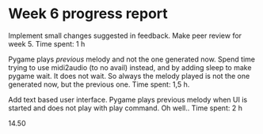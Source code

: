 # Week 6 progress report

Implement small changes suggested in feedback. Make peer review for week 5.
Time spent: 1 h

Pygame plays _previous_ melody and not the one generated now. Spend time trying to use midi2audio (to no avail) instead, and by adding sleep to make pygame wait. It does not wait. So always the melody played is not the one generated now, but the previous one.
Time spent: 1,5 h.

Add text based user interface. Pygame plays previous melody when UI is started and does not play with play command. Oh well..
Time spent: 2 h

14.50